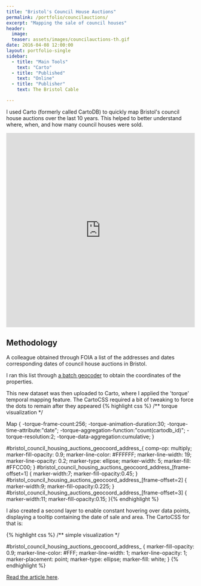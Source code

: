```yaml
---
title: "Bristol's Council House Auctions"
permalink: /portfolio/councilauctions/
excerpt: "Mapping the sale of council houses"
header:
  image:
  teaser: assets/images/councilauctions-th.gif
date: 2016-04-08 12:00:00
layout: portfolio-single
sidebar:
  - title: "Main Tools"
    text: "Carto"
  - title: "Published"
    text: "Online"
  - title: "Publisher"
    text: The Bristol Cable

---
```

I used Carto (formerly called CartoDB) to quickly map Bristol's council house auctions over the last 10 years. This helped to better understand where, when, and how many council houses were  sold.

<iframe width='100%' height='520' frameborder='0' src='https://bristolcable.cartodb.com/viz/0966e538-fbf3-11e5-a85f-0e3ff518bd15/embed_map' allowfullscreen webkitallowfullscreen mozallowfullscreen oallowfullscreen msallowfullscreen></iframe>

<h2>Methodology</h2>
 A colleague obtained through FOIA a list of the addresses and dates corresponding dates of council house auctions in Bristol.
 
 I ran this list through <a href="https://www.doogal.co.uk/BatchGeocoding.php">a batch geocoder</a> to obtain the coordinates of the properties.
 
 This new dataset was then uploaded to Carto, where I applied the 'torque' temporal mapping feature. The CartoCSS required a bit of tweaking to force the dots to remain after they appeared {% highlight css %}
 /** torque visualization */

Map {
-torque-frame-count:256;
-torque-animation-duration:30;
-torque-time-attribute:"date";
-torque-aggregation-function:"count(cartodb_id)";
-torque-resolution:2;
-torque-data-aggregation:cumulative;
}

#bristol_council_housing_auctions_geocoord_address_{
  comp-op: multiply;
  marker-fill-opacity: 0.9;
  marker-line-color: #FFFFFF;
  marker-line-width: 19;
  marker-line-opacity: 0.2;
  marker-type: ellipse;
  marker-width: 5;
  marker-fill: #FFCC00;
}
#bristol_council_housing_auctions_geocoord_address_[frame-offset=1] {
 marker-width:7;
 marker-fill-opacity:0.45; 
}
#bristol_council_housing_auctions_geocoord_address_[frame-offset=2] {
 marker-width:9;
 marker-fill-opacity:0.225; 
}
#bristol_council_housing_auctions_geocoord_address_[frame-offset=3] {
 marker-width:11;
 marker-fill-opacity:0.15; 
}{% endhighlight %}

I also created a second layer to enable constant hovering over data points, displaying a tooltip containing the date of sale and area. The CartoCSS for that is:

{% highlight css %}
/** simple visualization */

#bristol_council_housing_auctions_geocoord_address_ {
  marker-fill-opacity: 0.9;
  marker-line-color: #FFF;
  marker-line-width: 1;
  marker-line-opacity: 1;
  marker-placement: point;
  marker-type: ellipse;
    marker-fill: white;
}
    {% endhighlight %}

<a href="https://thebristolcable.org/2016/04/interactive-bristol-councils-homes-under-the-hammer/">Read the article here</a>.
